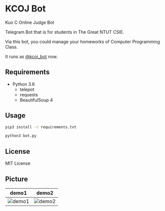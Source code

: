 # KCOJ Bot

Kuo C Online Judge Bot

Telegram Bot that is for students in The Great NTUT CSIE. 

Via this bot, you could manage your homeworks of Computer Programming Class.

It runs as [@kcoj_bot](https://telegram.me/kcoj_bot) now.

## Requirements

- Python 3.6
  - telepot
  - requests
  - BeautifulSoup 4

## Usage

```bash
pip3 install -r requirements.txt

python3 bot.py
```

## License

MIT License

## Picture

| demo1 | demo2 |
| --- | ----- |
|![demo1](https://imgur.com/TqdVLOU.png)|![demo2](https://imgur.com/q7pCxVn.png)|
